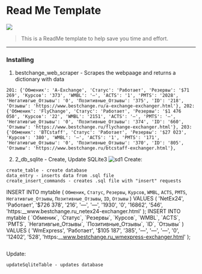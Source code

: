 
# Read Me Template

![](https://user-images.githubusercontent.com/48917675/80397153-91aa7600-886a-11ea-97be-60d3e5430aa2.jpg)

> This is a ReadMe template to help save you time and effort.

---
### Installing

1. bestchange_web_scraper - Scrapes the webpaage and returns a dictionary with data
```
201: {'Обменик': 'A-Exchange', 'Статус': 'Работает', 'Резервы': '$71 269', 'Курсов': '373', 'WMBL': '—', 'ACTS': '1', 'PMTS': '2028', 'Негативгые_Отзывы': '0', 'Позитивные_Отзывы': '375', 'ID': '218', 'Отзывы': 'https://www.bestchange.ru/a-exchange-exchanger.html'}, 202: {'Обменик': 'FlyChange', 'Статус': 'Работает', 'Резервы': '$1 476 050', 'Курсов': '22', 'WMBL': '2151', 'ACTS': '—', 'PMTS': '—', 'Негативгые_Отзывы': '0', 'Позитивные_Отзывы': '374', 'ID': '660', 'Отзывы': 'https://www.bestchange.ru/flychange-exchanger.html'}, 203: {'Обменик': 'BTCstaff', 'Статус': 'Работает', 'Резервы': '$27 023', 'Курсов': '380', 'WMBL': '—', 'ACTS': '1', 'PMTS': '171', 'Негативгые_Отзывы': '0', 'Позитивные_Отзывы': '370', 'ID': '805', 'Отзывы': 'https://www.bestchange.ru/btcstaff-exchanger.html'},
```
2. 2_db_sqlite - Create, Update SQLite3
![sd1](https://user-images.githubusercontent.com/48917675/80399339-e4d1f800-886d-11ea-8092-c04201f3539f.jpg)
Create:
```
create_table - create database
data_entry - inserts data from .sql file
create_insert_commands - creates .sql file with "insert" requests
```
INSERT INTO mytable ( `Обменик`, `Статус`, `Резервы`, `Курсов`, `WMBL`, `ACTS`, `PMTS`, `Негативгые_Отзывы`, `Позитивные_Отзывы`, `ID`, `Отзывы` ) VALUES ( 'NetEx24', 'Работает', '$726 378', '216', '—', '—', '1930', '0', '16862', '546', 'https:__www.bestchange.ru_netex24-exchanger.html' );
INSERT INTO mytable ( `Обменик`, `Статус`, `Резервы`, `Курсов`, `WMBL`, `ACTS`, `PMTS`, `Негативгые_Отзывы`, `Позитивные_Отзывы`, `ID`, `Отзывы` ) VALUES ( 'WmExpress', 'Работает', '$105 187', '385', '—', '—', '—', '0', '12402', '528', 'https:__www.bestchange.ru_wmexpress-exchanger.html' );
```
```
Update:
```
updateSqliteTable - updates database
```
